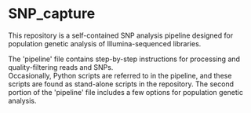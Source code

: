 # SNP_capture
This repository is a self-contained SNP analysis pipeline designed for population genetic analysis of Illumina-sequenced libraries.

The 'pipeline' file contains step-by-step instructions for processing and quality-filtering reads and SNPs.  
Occasionally, Python scripts are referred to in the pipeline, and these scripts are found as stand-alone scripts in the repository.
The second portion of the 'pipeline' file includes a few options for population genetic analysis.

